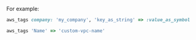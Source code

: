 For example:

``` ruby
aws_tags company: 'my_company', 'key_as_string' => :value_as_symbol
```

``` ruby
aws_tags 'Name' => 'custom-vpc-name'
```